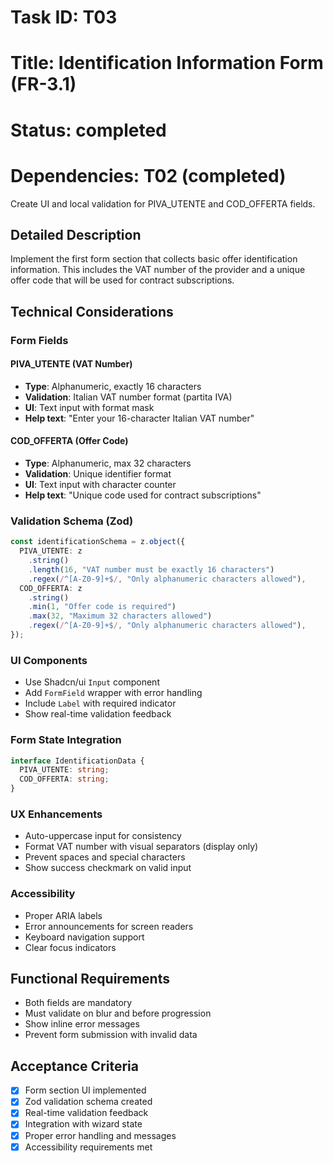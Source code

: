# Task ID: T03

# Title: Identification Information Form (FR-3.1)

# Status: completed

# Dependencies: T02 (completed)

Create UI and local validation for PIVA_UTENTE and COD_OFFERTA fields.

## Detailed Description

Implement the first form section that collects basic offer identification information. This includes the VAT number of the provider and a unique offer code that will be used for contract subscriptions.

## Technical Considerations

### Form Fields

#### PIVA_UTENTE (VAT Number)

- **Type**: Alphanumeric, exactly 16 characters
- **Validation**: Italian VAT number format (partita IVA)
- **UI**: Text input with format mask
- **Help text**: "Enter your 16-character Italian VAT number"

#### COD_OFFERTA (Offer Code)

- **Type**: Alphanumeric, max 32 characters
- **Validation**: Unique identifier format
- **UI**: Text input with character counter
- **Help text**: "Unique code used for contract subscriptions"

### Validation Schema (Zod)

```typescript
const identificationSchema = z.object({
  PIVA_UTENTE: z
    .string()
    .length(16, "VAT number must be exactly 16 characters")
    .regex(/^[A-Z0-9]+$/, "Only alphanumeric characters allowed"),
  COD_OFFERTA: z
    .string()
    .min(1, "Offer code is required")
    .max(32, "Maximum 32 characters allowed")
    .regex(/^[A-Z0-9]+$/, "Only alphanumeric characters allowed"),
});
```

### UI Components

- Use Shadcn/ui `Input` component
- Add `FormField` wrapper with error handling
- Include `Label` with required indicator
- Show real-time validation feedback

### Form State Integration

```typescript
interface IdentificationData {
  PIVA_UTENTE: string;
  COD_OFFERTA: string;
}
```

### UX Enhancements

- Auto-uppercase input for consistency
- Format VAT number with visual separators (display only)
- Prevent spaces and special characters
- Show success checkmark on valid input

### Accessibility

- Proper ARIA labels
- Error announcements for screen readers
- Keyboard navigation support
- Clear focus indicators

## Functional Requirements

- Both fields are mandatory
- Must validate on blur and before progression
- Show inline error messages
- Prevent form submission with invalid data

## Acceptance Criteria

- [x] Form section UI implemented
- [x] Zod validation schema created
- [x] Real-time validation feedback
- [x] Integration with wizard state
- [x] Proper error handling and messages
- [x] Accessibility requirements met
